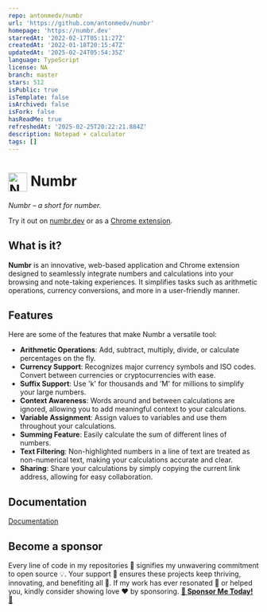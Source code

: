 ```yaml
---
repo: antonmedv/numbr
url: 'https://github.com/antonmedv/numbr'
homepage: 'https://numbr.dev'
starredAt: '2022-02-17T05:11:27Z'
createdAt: '2022-01-18T20:15:47Z'
updatedAt: '2025-02-24T05:54:35Z'
language: TypeScript
license: NA
branch: master
stars: 512
isPublic: true
isTemplate: false
isArchived: false
isFork: false
hasReadMe: true
refreshedAt: '2025-02-25T20:22:21.884Z'
description: Notepad + calculator
tags: []
---
```


<h1><img src="https://numbr.dev/numbr-logo.png" alt="Numbr logo" width="38" height="38" align="center"> Numbr</h1>

*Numbr – a short for number.*

Try it out on [numbr.dev](https://numbr.dev) or as
a [Chrome extension](https://chrome.google.com/webstore/detail/numbr/cncafkneilkicolelogcmmgblojmhfng).

## What is it?

**Numbr** is an innovative, web-based application and Chrome extension designed to seamlessly integrate numbers and
calculations into your browsing and note-taking experiences. It simplifies tasks such as arithmetic operations, currency
conversions, and more in a user-friendly manner.

## Features

Here are some of the features that make Numbr a versatile tool:

- **Arithmetic Operations**: Add, subtract, multiply, divide, or calculate percentages on the fly.
- **Currency Support**: Recognizes major currency symbols and ISO codes. Convert between currencies or cryptocurrencies with
ease.
- **Suffix Support**: Use 'k' for thousands and 'M' for millions to simplify your large numbers.
- **Context Awareness**: Words around and between calculations are ignored, allowing you to add meaningful context to your
calculations.
- **Variable Assignment**: Assign values to variables and use them throughout your calculations.
- **Summing Feature**: Easily calculate the sum of different lines of numbers.
- **Text Filtering**: Non-highlighted numbers in a line of text are treated as non-numerical text, making your calculations
accurate and clear.
- **Sharing**: Share your calculations by simply copying the current link address, allowing for easy collaboration.

## Documentation

[Documentation](./DOCS.md)

## Become a sponsor

Every line of code in my repositories 📖 signifies my unwavering commitment to open source 💡. Your support 🤝 ensures these projects keep thriving, innovating, and benefiting all 💼. If my work has ever resonated 🎵 or helped you, kindly consider showing love ❤️ by sponsoring. [**🚀 Sponsor Me Today! 🚀**](https://github.com/sponsors/antonmedv)
